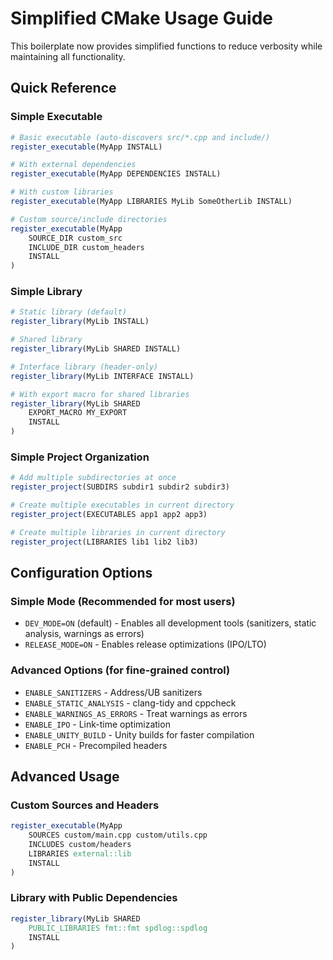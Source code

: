 # Simplified CMake Usage Guide

This boilerplate now provides simplified functions to reduce verbosity while maintaining all functionality.

## Quick Reference

### Simple Executable
```cmake
# Basic executable (auto-discovers src/*.cpp and include/)
register_executable(MyApp INSTALL)

# With external dependencies
register_executable(MyApp DEPENDENCIES INSTALL)

# With custom libraries
register_executable(MyApp LIBRARIES MyLib SomeOtherLib INSTALL)

# Custom source/include directories
register_executable(MyApp 
    SOURCE_DIR custom_src 
    INCLUDE_DIR custom_headers 
    INSTALL
)
```

### Simple Library
```cmake
# Static library (default)
register_library(MyLib INSTALL)

# Shared library
register_library(MyLib SHARED INSTALL)

# Interface library (header-only)
register_library(MyLib INTERFACE INSTALL)

# With export macro for shared libraries
register_library(MyLib SHARED 
    EXPORT_MACRO MY_EXPORT
    INSTALL
)
```

### Simple Project Organization
```cmake
# Add multiple subdirectories at once
register_project(SUBDIRS subdir1 subdir2 subdir3)

# Create multiple executables in current directory
register_project(EXECUTABLES app1 app2 app3)

# Create multiple libraries in current directory  
register_project(LIBRARIES lib1 lib2 lib3)
```

## Configuration Options

### Simple Mode (Recommended for most users)
- `DEV_MODE=ON` (default) - Enables all development tools (sanitizers, static analysis, warnings as errors)
- `RELEASE_MODE=ON` - Enables release optimizations (IPO/LTO)

### Advanced Options (for fine-grained control)
- `ENABLE_SANITIZERS` - Address/UB sanitizers
- `ENABLE_STATIC_ANALYSIS` - clang-tidy and cppcheck  
- `ENABLE_WARNINGS_AS_ERRORS` - Treat warnings as errors
- `ENABLE_IPO` - Link-time optimization
- `ENABLE_UNITY_BUILD` - Unity builds for faster compilation
- `ENABLE_PCH` - Precompiled headers

## Advanced Usage

### Custom Sources and Headers
```cmake
register_executable(MyApp
    SOURCES custom/main.cpp custom/utils.cpp
    INCLUDES custom/headers
    LIBRARIES external::lib
    INSTALL
)
```

### Library with Public Dependencies
```cmake
register_library(MyLib SHARED
    PUBLIC_LIBRARIES fmt::fmt spdlog::spdlog
    INSTALL
)
```

